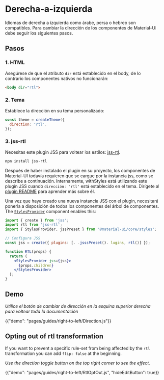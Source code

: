 # Derecha-a-izquierda

<p class="description">Idiomas de derecha a izquierda como árabe, persa o hebreo son compatibles. Para cambiar la dirección de los componentes de Material-UI debe seguir los siguientes pasos.</p>

## Pasos

### 1. HTML

Asegúrese de que el atributo `dir` está establecido en el body, de lo contrario los componentes nativos no funcionarán:

```html
<body dir="rtl">
```

### 2. Tema

Establece la dirección en su tema personalizado:

```js
const theme = createTheme({
  direction: 'rtl',
});
```

### 3. jss-rtl

Necesitas este plugin JSS para voltear los estilos: [jss-rtl](https://github.com/alitaheri/jss-rtl).

```sh
npm install jss-rtl
```

Después de haber instalado el plugin en su proyecto, los componentes de Material-UI todavía requieren que se cargue por la instancia jss, como se describe a continuación. Internamente, withStyles está utilizando este plugin JSS cuando `dirección: 'rtl'` está establecido en el tema. Dirígete al [plugin README](https://github.com/alitaheri/jss-rtl) para aprender más sobre él.

Una vez que haya creado una nueva instancia JSS con el plugin, necesitará ponerla a disposición de todos los componentes del árbol de componentes. The [`StylesProvider`](/styles/api/#stylesprovider) component enables this:

```jsx
import { create } from 'jss';
import rtl from 'jss-rtl';
import { StylesProvider, jssPreset } from '@material-ui/core/styles';

// Configura JSS
const jss = create({ plugins: [. .jsssPreset(). lugins, rtl()] });

function RTL(props) {
  return (
    <StylesProvider jss={jss}>
      {props.children}
    </StylesProvider>
  );
}
```

## Demo

*Utilice el botón de cambiar de dirección en la esquina superior derecha para voltear toda la documentación*

{{"demo": "pages/guides/right-to-left/Direction.js"}}

## Opting out of rtl transformation

If you want to prevent a specific rule-set from being affected by the `rtl` transformation you can add `flip: false` at the beginning.

*Use the direction toggle button on the top right corner to see the effect.*

{{"demo": "pages/guides/right-to-left/RtlOptOut.js", "hideEditButton": true}}